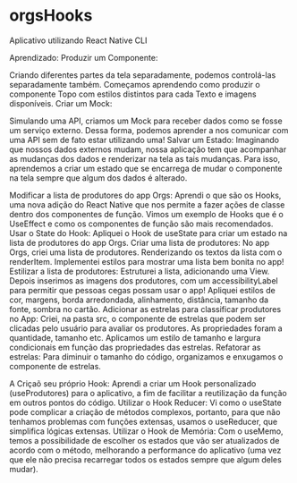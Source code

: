 # orgsHooks
Aplicativo utilizando React Native CLI

Aprendizado:
Produzir um Componente:

Criando diferentes partes da tela separadamente, podemos controlá-las separadamente também. Começamos aprendendo como produzir o componente Topo com estilos distintos para cada Texto e imagens disponíveis.
Criar um Mock:

Simulando uma API, criamos um Mock para receber dados como se fosse um serviço externo. Dessa forma, podemos aprender a nos comunicar com uma API sem de fato estar utilizando uma!
Salvar um Estado:
Imaginando que nossos dados externos mudam, nossa aplicação tem que acompanhar as mudanças dos dados e renderizar na tela as tais mudanças. Para isso, aprendemos a criar um estado que se encarrega de mudar o componente na tela sempre que algum dos dados é alterado.

Modificar a lista de produtores do app Orgs:
Aprendi o que são os Hooks, uma nova adição do React Native que nos permite a fazer ações de classe dentro dos componentes de função. Vimos um exemplo de Hooks que é o UseEffect e como os componentes de função são mais recomendados.
Usar o State do Hook:
Apliquei o Hook de useState para criar um estado na lista de produtores do app Orgs.
Criar uma lista de produtores:
No app Orgs, criei uma lista de produtores. Renderizando os textos da lista com o renderItem. Implementei estilos para mostrar uma lista bem bonita no app!
Estilizar a lista de produtores:
Estruturei a lista, adicionando uma View. Depois inserimos as imagens dos produtores, com um accessibilityLabel para permitir que pessoas cegas possam usar o app! Apliquei estilos de cor, margens, borda arredondada, alinhamento, distância, tamanho da fonte, sombra no cartão.
Adicionar as estrelas para classificar produtores no App:
Criei, na pasta src, o componente de estrelas que podem ser clicadas pelo usuário para avaliar os produtores. As propriedades foram a quantidade, tamanho etc. Aplicamos um estilo de tamanho e largura condicionais em função das propriedades das estrelas.
Refatorar as estrelas:
Para diminuir o tamanho do código, organizamos e enxugamos o componente de estrelas.

A Criçaõ seu próprio Hook:
Aprendi a criar um Hook personalizado (useProdutores) para o aplicativo, a fim de facilitar a reutilização da função em outros pontos do código.
Utilizar o Hook Reducer:
Vi como o useState pode complicar a criação de métodos complexos, portanto, para que não tenhamos problemas com funções extensas, usamos o useReducer, que simplifica lógicas extensas.
Utilizar o Hook de Memória:
Com o useMemo, temos a possibilidade de escolher os estados que vão ser atualizados de acordo com o método, melhorando a performance do aplicativo (uma vez que ele não precisa recarregar todos os estados sempre que algum deles mudar).
